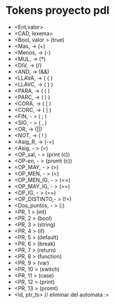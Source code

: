 # Tokens proyecto pdl
* <Ent,valor>
* <CAD, lexema>
* <Bool, valor > (true)
* <Mas, -> (+)
* <Menos, -> (-)
* <MUL, -> (*)
* <DIV, -> (/)
* <AND, -> (&&)
* <LLAVA, -> ( { )
* <LLAVC, -> ( } )
* <PARA, -> ( ( )
* <PARC, -> ( ) )
* <CORA, -> ( [ )
* <CORC, -> ( ] )
* <FIN, - > ( ; )
* <SIG, - > ( , )
* <OR, -> (||)
* <NOT, -> ( ! ) 
* <Asig_R, -> (-=)
* <Asig, - > (=)
* <OP_sal, - > (print (c))
* <OP-en, - > (promt (c))
* <OP_MAY, - > (>)
* <OP_MEN, - > (<) 
* <OP_MEN_IG, - > (<=)
* <OP_MAY_IG, - > (>=)
* <OP_IG, - > (==)
* <OP_DISTINTO,- > (!=)
* <Dos_puntos, - > (:)
* <PR, 1 > (int)
* <PR, 2 > (bool)
* <PR, 3 > (string)
* <PR, 4 > (if)
* <PR, 5 > (default)
* <PR, 6 > (break)
* <PR, 7 > (return)
* <PR, 8 > (function)
* <PR, 9 > (var)
* <PR, 10 > (switch)
* <PR, 11 > (case)
* <PR, 12 > (print)
* <PR, 13 > (promt)
* <Id, ptr_ts>
// eliminar del automata :=